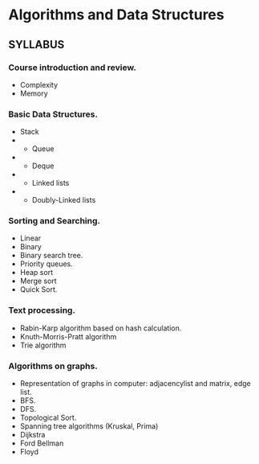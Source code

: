 # Algorithms and Data Structures

## SYLLABUS

### Course introduction and review.
- Complexity
- Memory

### Basic Data Structures.
- Stack
- - Queue
- - Deque
- - Linked lists
- - Doubly-Linked lists

### Sorting and Searching.
- Linear
- Binary
- Binary search tree.
- Priority queues.
- Heap sort
- Merge sort
- Quick Sort.

### Text processing.
- Rabin-Karp algorithm based on hash calculation.
- Knuth-Morris-Pratt algorithm
- Trie algorithm

### Algorithms on graphs.
- Representation of graphs in computer: adjacencylist and matrix, edge list.
- BFS.
- DFS.
- Topological Sort.
- Spanning tree algorithms (Kruskal, Prima)
- Dijkstra
- Ford Bellman
- Floyd
